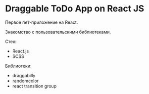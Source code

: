 # Draggable ToDo App on React JS

Первое пет-приложение на React. 

Знакомство с пользовательскими библиотеками.

Стек: 
 - React.js
 - SCSS
 
 Библиотеки: 
 - draggabilly
 - randomcolor
 - react transition group
